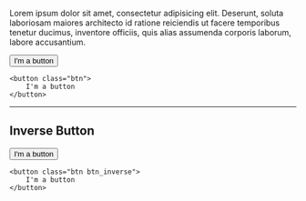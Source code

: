 Lorem ipsum dolor sit amet, consectetur adipisicing elit. Deserunt, soluta laboriosam maiores architecto id ratione reiciendis ut facere temporibus tenetur ducimus, inventore officiis, quis alias assumenda corporis laborum, labore accusantium.

<div class="sg-example">
    <button class="btn">
        I'm a button
    </button>
</div>

```markup
<button class="btn">
    I'm a button
</button>
```

------------------------------------------------------------------

## Inverse Button

<div class="sg-example">
    <button class="btn btn_inverse">
        I'm a button
    </button>
</div>

```markup
<button class="btn btn_inverse">
    I'm a button
</button>
```